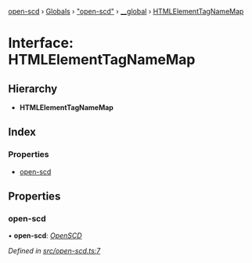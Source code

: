 [open-scd](../README.md) › [Globals](../globals.md) › ["open-scd"](../modules/_open_scd_.md) › [__global](../modules/_open_scd_.__global.md) › [HTMLElementTagNameMap](_open_scd_.__global.htmlelementtagnamemap.md)

# Interface: HTMLElementTagNameMap

## Hierarchy

* **HTMLElementTagNameMap**

## Index

### Properties

* [open-scd](_open_scd_.__global.htmlelementtagnamemap.md#open-scd)

## Properties

###  open-scd

• **open-scd**: *[OpenSCD](../classes/_open_scd_.openscd.md)*

*Defined in [src/open-scd.ts:7](https://github.com/openscd/open-scd/blob/32cb8f5/src/open-scd.ts#L7)*
